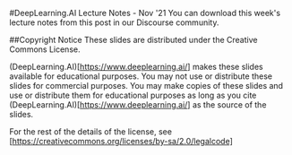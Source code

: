 #DeepLearning.AI Lecture Notes - Nov '21
You can download this week's lecture notes from this post in our Discourse community.

##Copyright Notice
These slides are distributed under the Creative Commons License.

(DeepLearning.AI)[https://www.deeplearning.ai/] makes these slides available for educational purposes. You may not use or distribute these slides for commercial purposes. You may make copies of these slides and use or distribute them for educational purposes as long as you cite (DeepLearning.AI)[https://www.deeplearning.ai/] as the source of the slides.

For the rest of the details of the license, see [https://creativecommons.org/licenses/by-sa/2.0/legalcode]
